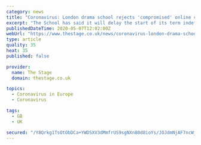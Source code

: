 ```yaml
---
category: news
title: "Coronavirus: London drama school rejects 'compromised' online classes"
excerpt: "The School has said it will delay the start of its term indefinitely until it is possible to teach classes face-to-face"
publishedDateTime: 2020-05-07T12:02:00Z
webUrl: "https://www.thestage.co.uk/news/coronavirus-london-drama-school-rejects-compromised-online-classes-"
type: article
quality: 35
heat: 35
published: false

provider:
  name: The Stage
  domain: thestage.co.uk

topics:
  - Coronavirus in Europe
  - Coronavirus

tags:
  - GB
  - UK

secured: "/Y8Qrkg1TsOtObDCa+YWDSXV3dMmfrUS9sgNXn80d8ioYs/JOJdmNjAF7ncWjl0eE292e9MRJhBa82dV12BRsQ5uOnOFxm8xx4gD9rZdS7xpOfCVF3KbEixerBD1sbaMK9iGfrMPRW+rsvWXcNYnUzWgohTk7sIgwXi2RogdA3xwk64s3CYQf4NsNmSiBr195WOBxtHLGOr7ffIjPndDqEe8NrV7iAGzvv3rRQvpgH8nngP7/iNynmKKZrpmHfGyqRsyPkzDZZc6OkDlDwqYEObEbyi6eZa2zBhRlt88HM4sQ8Q9OeyU24BvG0yDm1XN6iJTZ95s4dfXw0FB8m7mS4uKxC+kyGc3tC/uXxAQUV8AzlAA/QzMhDtCfWszUFOhytRVYzbR1gRgqMLWFnz/soJP/Svqb8wm/dEEVmTbIiuY2zo0Kq9nleMaS5+3/NKWkfa8zbW1zgfaACmYueg2FMgjcHf8M9L5wzKFKThI684=;GYIIdGBiXwUXKre3bWLi9w=="
---
```


